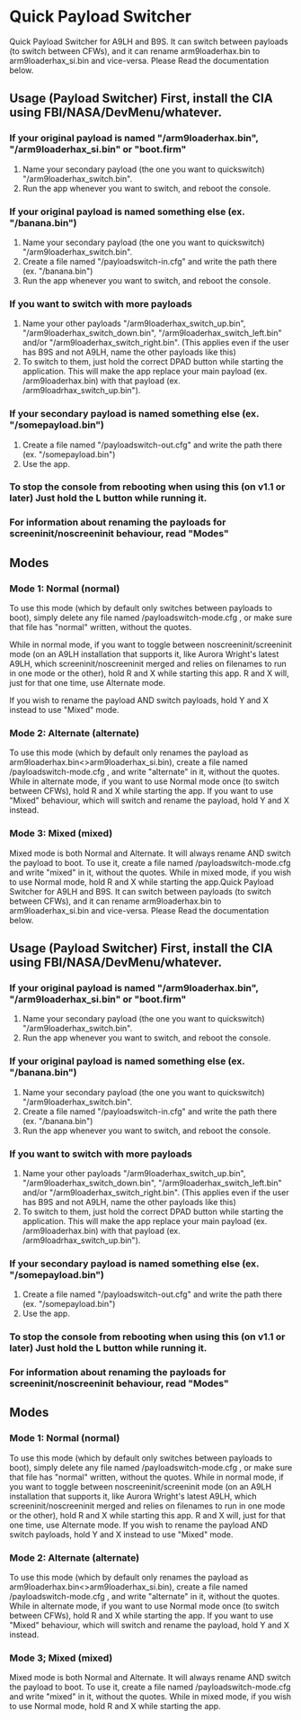 # Quick Payload Switcher

Quick Payload Switcher for A9LH and B9S. It can switch between payloads (to switch between CFWs), and it can rename arm9loaderhax.bin to arm9loaderhax_si.bin and vice-versa. Please Read the documentation below.

## Usage (Payload Switcher) First, install the CIA using FBI/NASA/DevMenu/whatever.

### If your original payload is named "/arm9loaderhax.bin", "/arm9loaderhax_si.bin" or "boot.firm" 
1) Name your secondary payload (the one you want to quickswitch) "/arm9loaderhax_switch.bin". 
2) Run the app whenever you want to switch, and reboot the console.

### If your original payload is named something else (ex. "/banana.bin") 
1) Name your secondary payload (the one you want to quickswitch) "/arm9loaderhax_switch.bin". 
2) Create a file named "/payloadswitch-in.cfg" and write the path there (ex. "/banana.bin") 
3) Run the app whenever you want to switch, and reboot the console.

### If you want to switch with more payloads 
1) Name your other payloads "/arm9loaderhax_switch_up.bin", "/arm9loaderhax_switch_down.bin", "/arm9loaderhax_switch_left.bin" and/or "/arm9loaderhax_switch_right.bin". (This applies even if the user has B9S and not A9LH, name the other payloads like this)
2) To switch to them, just hold the correct DPAD button while starting the application. This will make the app replace your main payload (ex. /arm9loaderhax.bin) with that payload (ex. /arm9loadrhax_switch_up.bin").

### If your secondary payload is named something else (ex. "/somepayload.bin") 
1) Create a file named "/payloadswitch-out.cfg" and write the path there (ex. "/somepayload.bin") 
2) Use the app.

### To stop the console from rebooting when using this (on v1.1 or later) Just hold the L button while running it.

### For information about renaming the payloads for screeninit/noscreeninit behaviour, read "Modes"

## Modes

### Mode 1: Normal (normal) 
To use this mode (which by default only switches between payloads to boot), simply delete any file named /payloadswitch-mode.cfg , or make sure that file has "normal" written, without the quotes. 

While in normal mode, if you want to toggle between noscreeninit/screeninit mode (on an A9LH installation that supports it, like Aurora Wright's latest A9LH, which screeninit/noscreeninit merged and relies on filenames to run in one mode or the other), hold R and X while starting this app. R and X will, just for that one time, use Alternate mode. 

If you wish to rename the payload AND switch payloads, hold Y and X instead to use "Mixed" mode. 

### Mode 2: Alternate (alternate) 
To use this mode (which by default only renames the payload as arm9loaderhax.bin<>arm9loaderhax_si.bin), create a file named /payloadswitch-mode.cfg , and write "alternate" in it, without the quotes. While in alternate mode, if you want to use Normal mode once (to switch between CFWs), hold R and X while starting the app. If you want to use "Mixed" behaviour, which will switch and rename the payload, hold Y and X instead. 

### Mode 3: Mixed (mixed) 
Mixed mode is both Normal and Alternate. It will always rename AND switch the payload to boot. To use it, create a file named /payloadswitch-mode.cfg and write "mixed" in it, without the quotes. While in mixed mode, if you wish to use Normal mode, hold R and X while starting the app.Quick Payload Switcher for A9LH and B9S. It can switch between payloads (to switch between CFWs), and it can rename arm9loaderhax.bin to arm9loaderhax_si.bin and vice-versa. Please Read the documentation below.

## Usage (Payload Switcher) First, install the CIA using FBI/NASA/DevMenu/whatever.

### If your original payload is named "/arm9loaderhax.bin", "/arm9loaderhax_si.bin" or "boot.firm" 
1) Name your secondary payload (the one you want to quickswitch) "/arm9loaderhax_switch.bin". 
2) Run the app whenever you want to switch, and reboot the console.

### If your original payload is named something else (ex. "/banana.bin") 
1) Name your secondary payload (the one you want to quickswitch) "/arm9loaderhax_switch.bin". 
2) Create a file named "/payloadswitch-in.cfg" and write the path there (ex. "/banana.bin") 
3) Run the app whenever you want to switch, and reboot the console.

### If you want to switch with more payloads 
1) Name your other payloads "/arm9loaderhax_switch_up.bin", "/arm9loaderhax_switch_down.bin", "/arm9loaderhax_switch_left.bin" and/or "/arm9loaderhax_switch_right.bin". (This applies even if the user has B9S and not A9LH, name the other payloads like this)
2) To switch to them, just hold the correct DPAD button while starting the application. This will make the app replace your main payload (ex. /arm9loaderhax.bin) with that payload (ex. /arm9loadrhax_switch_up.bin").

### If your secondary payload is named something else (ex. "/somepayload.bin") 
1) Create a file named "/payloadswitch-out.cfg" and write the path there (ex. "/somepayload.bin") 
2) Use the app.

### To stop the console from rebooting when using this (on v1.1 or later) Just hold the L button while running it.

### For information about renaming the payloads for screeninit/noscreeninit behaviour, read "Modes"

## Modes

### Mode 1: Normal (normal) 
To use this mode (which by default only switches between payloads to boot), simply delete any file named /payloadswitch-mode.cfg , or make sure that file has "normal" written, without the quotes. While in normal mode, if you want to toggle between noscreeninit/screeninit mode (on an A9LH installation that supports it, like Aurora Wright's latest A9LH, which screeninit/noscreeninit merged and relies on filenames to run in one mode or the other), hold R and X while starting this app. R and X will, just for that one time, use Alternate mode. If you wish to rename the payload AND switch payloads, hold Y and X instead to use "Mixed" mode. 
### Mode 2: Alternate (alternate) 
To use this mode (which by default only renames the payload as arm9loaderhax.bin<>arm9loaderhax_si.bin), create a file named /payloadswitch-mode.cfg , and write "alternate" in it, without the quotes. While in alternate mode, if you want to use Normal mode once (to switch between CFWs), hold R and X while starting the app. If you want to use "Mixed" behaviour, which will switch and rename the payload, hold Y and X instead. 
### Mode 3; Mixed (mixed) 
Mixed mode is both Normal and Alternate. It will always rename AND switch the payload to boot. To use it, create a file named /payloadswitch-mode.cfg and write "mixed" in it, without the quotes. While in mixed mode, if you wish to use Normal mode, hold R and X while starting the app.
